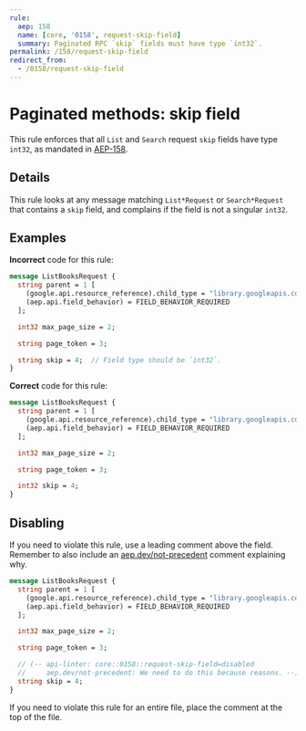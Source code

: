```yaml
---
rule:
  aep: 158
  name: [core, '0158', request-skip-field]
  summary: Paginated RPC `skip` fields must have type `int32`.
permalink: /158/request-skip-field
redirect_from:
  - /0158/request-skip-field
---
```


# Paginated methods: skip field

This rule enforces that all `List` and `Search` request `skip` fields have type `int32`, as
mandated in [AEP-158][].

## Details

This rule looks at any message matching `List*Request` or `Search*Request` that
contains a `skip` field, and complains if the field is not a singular `int32`.

## Examples

**Incorrect** code for this rule:

```proto
message ListBooksRequest {
  string parent = 1 [
    (google.api.resource_reference).child_type = "library.googleapis.com/Book",
    (aep.api.field_behavior) = FIELD_BEHAVIOR_REQUIRED
  ];

  int32 max_page_size = 2;

  string page_token = 3;

  string skip = 4;  // Field type should be `int32`.
}
```

**Correct** code for this rule:

```proto
message ListBooksRequest {
  string parent = 1 [
    (google.api.resource_reference).child_type = "library.googleapis.com/Book",
    (aep.api.field_behavior) = FIELD_BEHAVIOR_REQUIRED
  ];

  int32 max_page_size = 2;

  string page_token = 3;

  int32 skip = 4;
}
```

## Disabling

If you need to violate this rule, use a leading comment above the field.
Remember to also include an [aep.dev/not-precedent][] comment explaining why.

```proto
message ListBooksRequest {
  string parent = 1 [
    (google.api.resource_reference).child_type = "library.googleapis.com/Book",
    (aep.api.field_behavior) = FIELD_BEHAVIOR_REQUIRED
  ];

  int32 max_page_size = 2;

  string page_token = 3;

  // (-- api-linter: core::0158::request-skip-field=disabled
  //     aep.dev/not-precedent: We need to do this because reasons. --)
  string skip = 4;
}
```

If you need to violate this rule for an entire file, place the comment at the
top of the file.

[aep-158]: https://aep.dev/158
[aep.dev/not-precedent]: https://aep.dev/not-precedent
